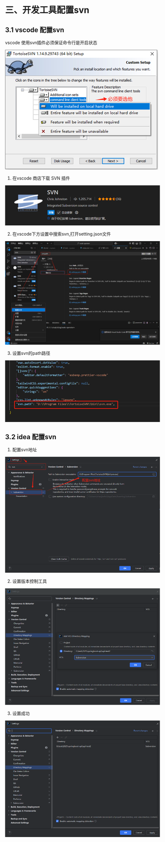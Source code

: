 
# 三、开发工具配置svn

## 3.1 vscode 配置svn

vscode 使用svn插件必须保证命令行是开启状态

![](/other/version/svn/164.png)


1. 在vscode 商店下载 SVN 插件

![](/other/version/svn/165.png)

2. 在vscode下方设置中搜索svn,打开setting.json文件

![](/other/version/svn/166.png)

3. 设置svn的path路径

![](/other/version/svn/167.png)



## 3.2 idea 配置svn


1. 配置svn地址

![](/other/version/svn/168.png)

2. 设置版本控制工具

![](/other/version/svn/169.png)

3. 设置成功

![](/other/version/svn/170.png)


